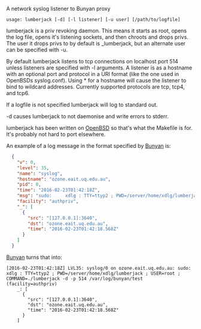 A network syslog listener to Bunyan proxy

```
usage: lumberjack [-d] [-l listener] [-u user] [/path/to/logfile]
```

lumberjack is a priv revoking daemon. This means it starts as root,
opens the log file, opens it's listening sockets, and then chroots
and drops privs. The user it drops privs to by default is _lumberjack,
but an alternate user can be specified with -u.

By default lumberjack listens to tcp connections on localhost port
514 unless listeners are specified with -l arguments. A listener
is as a hostname with an optional port and protocol in a URI format
(like the one used in OpenBSDs syslog.conf). Using * for a hostname
will cause the listener to bind to wildcard addresses.  Currently
supported protocols are tcp, tcp4, and tcp6.

If a logfile is not specified lumberjack will log to standard out.

-d causes lumberjack to not daemonise and write errors to stderr.

lumberjack has been written on [OpenBSD](http://www.openbsd.org/)
so that's what the Makefile is for. It's probably not hard to port
elsewhere.

An example of a log message in the format specified by
[Bunyan](https://github.com/trentm/node-bunyan#core-fields) is:

```json
  {
    "v": 0,
    "level": 35,
    "name": "syslog",
    "hostname": "ozone.eait.uq.edu.au",
    "pid": 0,
    "time": "2016-02-23T01:42:18Z",
    "msg": "sudo:     xdlg : TTY=ttyp2 ; PWD=/server/home/xdlg/lumberjack ; USER=root ; COMMAND=./lumberjack -d -p 514 /var/log/bunyan/test",
    "facility": "authpriv",
    "_": [
      {
        "src": "[127.0.0.1]:3640",
        "dst": "ozone.eait.uq.edu.au",
        "time": "2016-02-23T01:42:18.568Z"
      }
    ]
  }
```

[Bunyan](https://github.com/trentm/node-bunyan) turns that into:

```
[2016-02-23T01:42:18Z] LVL35: syslog/0 on ozone.eait.uq.edu.au: sudo:     xdlg : TTY=ttyp2 ; PWD=/server/home/xdlg/lumberjack ; USER=root ; COMMAND=./lumberjack -d -p 514 /var/log/bunyan/test (facility=authpriv)
    _: [
      {
        "src": "[127.0.0.1]:3640",
        "dst": "ozone.eait.uq.edu.au",
        "time": "2016-02-23T01:42:18.568Z"
      }
    ]
```
